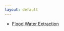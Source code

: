 ```yaml
---
layout: default
---
```


-   [Flood Water Extraction](https://github.com/linz/emergency-management-tools/tree/master/flooding/sentinel2_water_extraction)
